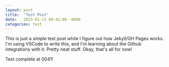 ```yaml
---
layout: post
title:  "Test Post"
date:   2023-01-11 00:41:00 -0600
categories: test
---
```


This is just a simple test post while I figure out how Jekyll/GH Pages works. I'm using VSCode to write this, and I'm learning about the Github integrations with it. Pretty neat stuff. Okay, that's all for now!

Test complete at 0041!
